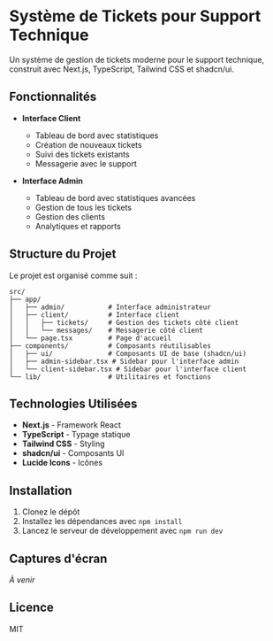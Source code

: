 # Système de Tickets pour Support Technique

Un système de gestion de tickets moderne pour le support technique, construit avec Next.js, TypeScript, Tailwind CSS et shadcn/ui.

## Fonctionnalités

- **Interface Client**
  - Tableau de bord avec statistiques
  - Création de nouveaux tickets
  - Suivi des tickets existants
  - Messagerie avec le support

- **Interface Admin**
  - Tableau de bord avec statistiques avancées
  - Gestion de tous les tickets
  - Gestion des clients
  - Analytiques et rapports

## Structure du Projet

Le projet est organisé comme suit :

```
src/
├── app/
│   ├── admin/           # Interface administrateur
│   ├── client/          # Interface client
│   │   ├── tickets/     # Gestion des tickets côté client
│   │   └── messages/    # Messagerie côté client
│   └── page.tsx         # Page d'accueil
├── components/          # Composants réutilisables
│   ├── ui/              # Composants UI de base (shadcn/ui)
│   ├── admin-sidebar.tsx # Sidebar pour l'interface admin
│   └── client-sidebar.tsx # Sidebar pour l'interface client
└── lib/                 # Utilitaires et fonctions
```

## Technologies Utilisées

- **Next.js** - Framework React
- **TypeScript** - Typage statique
- **Tailwind CSS** - Styling
- **shadcn/ui** - Composants UI
- **Lucide Icons** - Icônes

## Installation

1. Clonez le dépôt
2. Installez les dépendances avec `npm install`
3. Lancez le serveur de développement avec `npm run dev`

## Captures d'écran

*À venir*

## Licence

MIT 